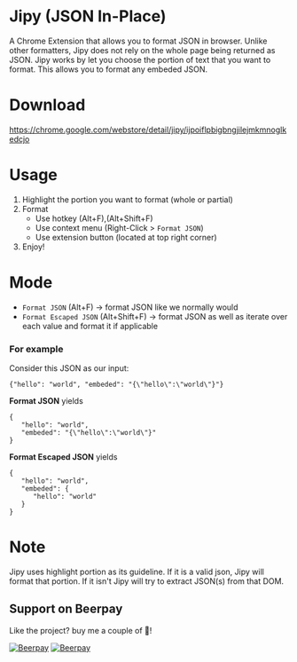 # Jipy (JSON In-Place)

A Chrome Extension that allows you to format JSON in browser. Unlike other formatters, Jipy does not rely on the whole page being returned as JSON. Jipy works by let you choose the portion of text that you want to format. This allows you to format any embeded JSON.

# Download
https://chrome.google.com/webstore/detail/jipy/ijpoiflpbigbngjilejmkmnoglkedcjo

# Usage
1. Highlight the portion you want to format (whole or partial)
2. Format
    - Use hotkey (Alt+F),(Alt+Shift+F)
    - Use context menu (Right-Click > `Format JSON`)
    - Use extension button (located at top right corner)
3. Enjoy!

# Mode
- `Format JSON` (Alt+F) -> format JSON like we normally would
- `Format Escaped JSON` (Alt+Shift+F) -> format JSON as well as iterate over each value and format it if applicable

### For example
Consider this JSON as our input:
```
{"hello": "world", "embeded": "{\"hello\":\"world\"}"}
```

**Format JSON** yields 
```
{
   "hello": "world",
   "embeded": "{\"hello\":\"world\"}"
}
```

**Format Escaped JSON** yields
```
{
   "hello": "world",
   "embeded": {
      "hello": "world"
   }
}
```

# Note
Jipy uses highlight portion as its guideline. If it is a valid json, Jipy will format that portion. If it isn't Jipy will try to extract JSON(s) from that DOM.


## Support on Beerpay
Like the project? buy me a couple of :beers:!

[![Beerpay](https://beerpay.io/twskj/ChromeExt-JSON-In-Place/badge.svg?style=beer-square)](https://beerpay.io/twskj/ChromeExt-JSON-In-Place)  [![Beerpay](https://beerpay.io/twskj/ChromeExt-JSON-In-Place/make-wish.svg?style=flat-square)](https://beerpay.io/twskj/ChromeExt-JSON-In-Place?focus=wish)
